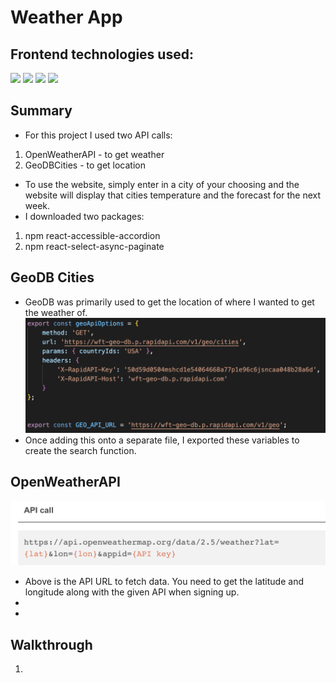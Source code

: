 # Weather App

## Frontend technologies used:
<img src="https://img.shields.io/badge/JavaScript-323330?style=for-the-badge&logo=javascript&logoColor=F7DF1E" />
<img src="https://img.shields.io/badge/React-20232A?style=for-the-badge&logo=react&logoColor=61DAFB" /> 
<img src="https://img.shields.io/badge/HTML5-E34F26?style=for-the-badge&logo=html5&logoColor=white" /> 
<img src="https://img.shields.io/badge/CSS3-1572B6?style=for-the-badge&logo=css3&logoColor=white" /> 


## Summary

* For this project I used two API calls: 
1) OpenWeatherAPI - to get weather
2) GeoDBCities - to get location
* To use the website, simply enter in a city of your choosing and the website will display that cities temperature and the forecast for the next week. 
* I downloaded two packages: 
1) npm react-accessible-accordion
2) npm react-select-async-paginate


## GeoDB Cities
* GeoDB was primarily used to get the location of where I wanted to get the weather of. 
![image](./Readme-images/img3.png)
* Once adding this onto a separate file, I exported these variables to create the search function.



## OpenWeatherAPI

![image](./Readme-images/img1.png)
* Above is the API URL to fetch data. You need to get the latitude and longitude along with the given API when signing up. 
* 
* 


## Walkthrough

1)
